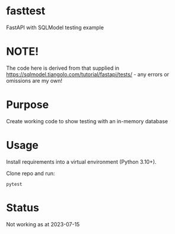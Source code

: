# fasttest
FastAPI with SQLModel testing example

# NOTE!
The code here is derived from that supplied in 
https://sqlmodel.tiangolo.com/tutorial/fastapi/tests/  - 
any errors or omissions are my own!

# Purpose
Create working code to show testing with an in-memory database

# Usage
Install requirements into a virtual environment (Python 3.10+).

Clone repo and run:

	pytest

# Status
Not working as at 2023-07-15
